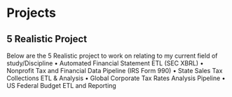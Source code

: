 # Projects
## 5 Realistic Project
Below are the 5 Realistic project to work on relating to my current field of study/Discipline 
•	Automated Financial Statement ETL (SEC XBRL)
•	Nonprofit Tax and Financial Data Pipeline (IRS Form 990)
•	State Sales Tax Collections ETL & Analysis
•	Global Corporate Tax Rates Analysis Pipeline
•	US Federal Budget ETL and Reporting
